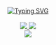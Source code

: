 <p align="center">

<a href="https://github.com/Drarlian">
<img src="https://readme-typing-svg.demolab.com?font=Fira+Code&duration=4000&pause=200&multiline=true&width=620&height=80&lines=Witor+Oliveira;Desenvolvedor+%7C+Estudante+%7C+Egenheiro da Computação;Python+%7C+Automação+%7C+Análise de Dados" alt="Typing SVG" />
</a>
  
<br/>
<br/>

<a href="https://www.linkedin.com/in/witoroliveira/">
<img src="https://img.shields.io/badge/-Linkedin-blue?style=flat-square&logo=linkedin"> 
</a>
<a href="mailto:witoredson@gmail.com">
<img src="https://img.shields.io/badge/-Email-red?style=flat-square&logo=gmail&logoColor=white">
</a>

<br/>

<a href="https://github.com/Drarlian">
  <img src="https://github-stats-alpha.vercel.app/api?username=Drarlian&cc=22272e&tc=37BCF6&ic=fff&bc=0000">
</a>
<p>


<!-- 
### Hi there 👋
<img src="https://img.shields.io/badge/-Linkedin-blue?style=flat-square&logo=linkedin"> 
-->

<!--
**Drarlian/Drarlian** is a ✨ _special_ ✨ repository because its `README.md` (this file) appears on your GitHub profile.

Here are some ideas to get you started:

- 🔭 I’m currently working on ...
- 🌱 I’m currently learning ...
- 👯 I’m looking to collaborate on ...
- 🤔 I’m looking for help with ...
- 💬 Ask me about ...
- 📫 How to reach me: ...
- 😄 Pronouns: ...
- ⚡ Fun fact: ...
-->
